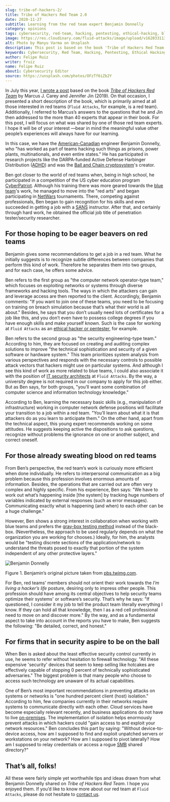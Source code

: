 ```yaml
---
slug: tribe-of-hackers-2/
title: Tribe of Hackers Red Team 2.0
date: 2020-11-27
subtitle: Learning from the red team expert Benjamin Donnelly
category: opinions
tags: cybersecurity, red-team, hacking, pentesting, ethical-hacking, blue-team
image: https://res.cloudinary.com/fluid-attacks/image/upload/v1620331132/blog/tribe-of-hackers-2/cover_tdklcz.webp
alt: Photo by Manyu Varma on Unsplash
description: This post is based on the book 'Tribe of Hackers Red Team' by Carey and Jin. Here we share content from the interview with Benjamin Donnelly.
keywords: Cybersecurity, Red Team, Hacking, Pentesting, Ethical Hacking, Blue Team, Knowledge, Tribe
author: Felipe Ruiz
writer: fruiz
name: Felipe Ruiz
about1: Cybersecurity Editor
source: https://unsplash.com/photos/OFzTf6iZb2Y
---
```


In July this year, [I wrote a post](../tribe-of-hackers-1/) based on the
book [*Tribe of Hackers Red
Team*](https://www.amazon.com/Tribe-Hackers-Red-Team-Cybersecurity/dp/1119643325)
by Marcus J. Carey and Jennifer Jin (2019). On that occasion, I
presented a short description of the book, which is primarily aimed at
all those interested in red teams (`Fluid Attacks`, for example, is a
red team). Additionally, I referred to Marcus’s answers to the questions
that he and Jin then addressed to the more than 40 experts that appear
in their book. For this post, I will focus on what was shared by one of
those red team experts. I hope it will be of your interest —bear in mind
the meaningful value other people’s experiences will always have for our
learning.

In this case, we have the
[American-Canadian](https://en.everybodywiki.com/Benjamin_Donnelly_\(polymath\))
engineer Benjamin Donnelly, who "has worked as part of teams hacking
such things as prisons, power plants, multinationals, and even entire
states." He has participated in research projects like the DARPA-funded
Active Defense Harbinger Distribution
([ADHD](https://www.activecountermeasures.com/free-tools/adhd/)) and was
the [Ball and Chain
cryptosystem](https://www.irongeek.com/i.php?page=videos/derbycon4/t108-ball-and-chain-a-new-paradigm-in-stored-password-security-benjamin-donnelly-and-tim-tomes)'s
creator.

Ben got closer to the world of red teams when, being in high school, he
participated in a competition of the US cyber education program
[CyberPatriot](https://en.wikipedia.org/wiki/CyberPatriot). Although his
training there was more geared towards the [blue
team](../purple-team/)'s work, he managed to move into the "red arts"
and began participating in
[NetWars](https://www.sans.org/cyber-ranges/netwars-tournaments/core/)
tournaments. There, competing against professionals, Ben began to gain
recognition for his skills and even succeeded in getting a job with a
[SANS](https://www.sans.org/) instructor. After that, and certainly
through hard work, he obtained the official job title of penetration
tester/security researcher.

## For those hoping to be eager beavers on red teams

Benjamin gives some recommendations to get a job in a red team. What he
initially suggests is to recognize subtle differences between companies
that perform this kind of work. Therefore he separates them into two
groups, and for each case, he offers some advice.

Ben refers to the first group as "the computer network operator-type
team," which focuses on exploiting networks or systems through diverse
frameworks and hacking tools. The ways in which the attackers can gain
and leverage access are then reported to the client. Accordingly,
Benjamin comments: "If you want to join one of these teams, you need to
be focusing on training on breach simulation because that’s what their
world is all about." Besides, he says that you don’t usually need lots
of certificates for a job like this, and you don’t even have to possess
college degrees if you have enough skills and make yourself known. Such
is the case for working at `Fluid Attacks` as an [ethical hacker or
pentester](../../careers/openings/), for example.

Ben refers to the second group as "the security engineering-type team."
According to him, they are focused on creating and auditing complex
solutions to improve "the technical sophistication and security of a
given software or hardware system." This team prioritizes system
analysis from various perspectives and responds with the necessary
controls to possible attack vectors that hackers might use on particular
systems. And although I see this kind of work as more related to blue
teams, I could also associate it with the position of [IT security
architects](../../careers/openings/) at `Fluid Attacks`. By the way, a
university degree is not required in our company to apply for this job
either. But as Ben says, for both groups, "you’ll want some combination
of computer science and information technology knowledge."

According to Ben, learning the necessary basic skills (e.g.,
manipulation of infrastructure) working in computer network defense
positions will facilitate your transition to a job within a red team.
"You’ll learn about what it is that attackers do as you learn to
anticipate them." On the other hand, apart from the technical aspect,
this young expert recommends working on some attitudes. He suggests
keeping active the dispositions to ask questions, recognize without
problems the ignorance on one or another subject, and correct oneself.

## For those already sweating blood on red teams

From Ben’s perspective, the red team’s work is curiously more efficient
when done individually. He refers to interpersonal communication as a
big problem because this profession involves enormous amounts of
information. Besides, the operations that are carried out are often very
complex and highly specific. From his experience, Ben says: "We have to
work out what’s happening inside \[the system\] by tracking huge numbers
of variables indicated by external responses (such as error messages).
Communicating exactly what is happening (and when) to each other can be
a huge challenge."

However, Ben shows a strong interest in collaboration when working with
blue teams and prefers the [gray-box testing
method](https://en.wikipedia.org/wiki/Gray_box_testing) instead of the
black-box. (Nevertheless, the approach to be used regularly depends on
what the organization you are working for chooses.) Ideally, for him,
the analysts would be "testing discrete sections of the
application/network to understand the threats posed to exactly that
portion of the system independent of any other protective layers."

<div class="imgblock">

![Benjamin Donnelly](https://res.cloudinary.com/fluid-attacks/image/upload/v1620331130/blog/tribe-of-hackers-2/benjamin_somzhx.webp)

<div class="title">

Figure 1. Benjamin’s original picture taken from
[pbs.twimg.com](https://web.archive.org/web/20190929024550/https://pbs.twimg.com/profile_images/1092476712741302272/Ss5tKSjh_400x400.jpg).

</div>

</div>

For Ben, red teams' members should not orient their work towards the
*I’m living a hacker’s life* posture, desiring only to impress other
people. This profession should have among its central objectives to help
security teams optimize their systems' or software’s security. That’s
why he says: "If questioned, I consider it my job to tell the product
team literally everything I know. If they can hold all that knowledge,
then I as a red cell professional need to move on and discover more." By
the way, and as a fundamental aspect to take into account in the reports
you have to make, Ben suggests the following: "Be detailed, correct, and
honest."

## For firms that in security aspire to be on the ball

When Ben is asked about the least effective security control currently
in use, he seems to refer without hesitation to firewall technology.
"All these expensive 'security' devices that seem to keep selling like
hotcakes are effectively capable of stopping 0 percent of technically
sophisticated adversaries." The biggest problem is that many people who
choose to access such technology are unaware of its actual capabilities.

One of Ben’s most important recommendations in preventing attacks on
systems or networks is "one hundred percent client (host) isolation."
According to him, few companies currently in their networks require
systems to communicate directly with each other. Cloud services have
become especially relevant recently, and business applications do not
have to live
[on-premises](https://en.wikipedia.org/wiki/On-premises_software). The
implementation of isolation helps enormously prevent attacks in which
hackers could "gain access to and exploit your network resources." Ben
concludes this part by saying: "Without device-to-device access, how am
I supposed to find and exploit unpatched servers or workstations on your
network? How am I supposed to pivot laterally? How am I supposed to
relay credentials or access a rogue
[SMB](https://en.wikipedia.org/wiki/Server_Message_Block) shared
directory?"

## That’s all, folks!

All these were fairly simple yet worthwhile tips and ideas drawn from
what Benjamin Donnelly shared on *Tribe of Hackers Red Team*. I hope you
enjoyed them. If you’d like to know more about our red team at `Fluid
Attacks`, please do not hesitate to [contact us](../../contact-us/).
